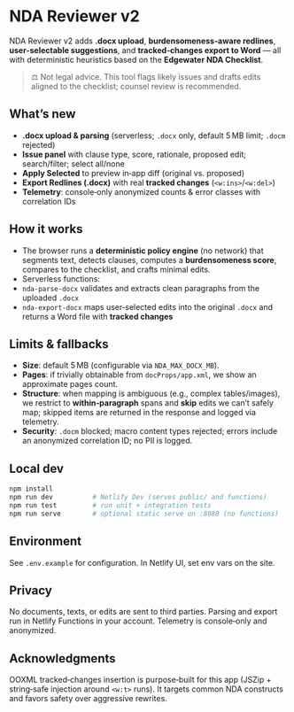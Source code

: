# NDA Reviewer v2

NDA Reviewer v2 adds **.docx upload**, **burdensomeness‑aware redlines**, **user‑selectable suggestions**, and **tracked‑changes export to Word** — all with deterministic heuristics based on the **Edgewater NDA Checklist**.

> ⚖️ Not legal advice. This tool flags likely issues and drafts edits aligned to the checklist; counsel review is recommended.

## What’s new
- **.docx upload & parsing** (serverless; `.docx` only, default 5 MB limit; `.docm` rejected)
- **Issue panel** with clause type, score, rationale, proposed edit; search/filter; select all/none
- **Apply Selected** to preview in‑app diff (original vs. proposed)
- **Export Redlines (.docx)** with real **tracked changes** (`<w:ins>`/`<w:del>`)
- **Telemetry**: console‑only anonymized counts & error classes with correlation IDs

## How it works
- The browser runs a **deterministic policy engine** (no network) that segments text, detects clauses, computes a **burdensomeness score**, compares to the checklist, and crafts minimal edits.  
- Serverless functions:
- `nda-parse-docx` validates and extracts clean paragraphs from the uploaded `.docx`
- `nda-export-docx` maps user‑selected edits into the original `.docx` and returns a Word file with **tracked changes**

## Limits & fallbacks
- **Size**: default 5 MB (configurable via `NDA_MAX_DOCX_MB`).  
- **Pages**: if trivially obtainable from `docProps/app.xml`, we show an approximate pages count.  
- **Structure**: when mapping is ambiguous (e.g., complex tables/images), we restrict to **within‑paragraph** spans and **skip** edits we can’t safely map; skipped items are returned in the response and logged via telemetry.
- **Security**: `.docm` blocked; macro content types rejected; errors include an anonymized correlation ID; no PII is logged.

## Local dev
```bash
npm install
npm run dev          # Netlify Dev (serves public/ and functions)
npm run test         # run unit + integration tests
npm run serve        # optional static serve on :8080 (no functions)
```

## Environment

See `.env.example` for configuration. In Netlify UI, set env vars on the site.

## Privacy

No documents, texts, or edits are sent to third parties. Parsing and export run in Netlify Functions in your account. Telemetry is console‑only and anonymized.

## Acknowledgments

OOXML tracked‑changes insertion is purpose‑built for this app (JSZip + string‑safe injection around `<w:t>` runs). It targets common NDA constructs and favors safety over aggressive rewrites.
